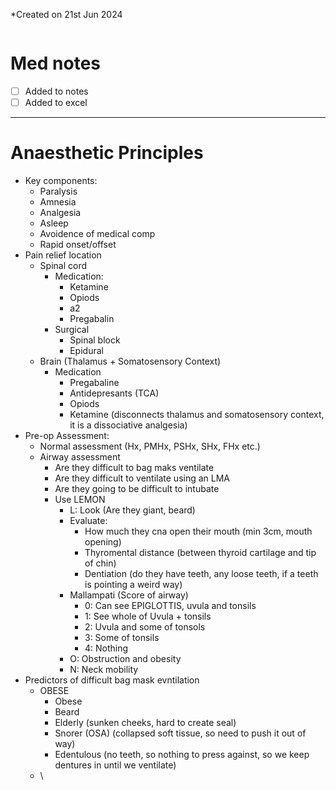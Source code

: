 *Created on 21st Jun 2024
```toc
```
# Med notes
- [ ] Added to notes
- [ ] Added to excel
---

# Anaesthetic Principles
- Key components:
	- Paralysis
	- Amnesia
	- Analgesia
	- Asleep
	- Avoidence of medical comp
	- Rapid onset/offset
- Pain relief location
	- Spinal cord
		- Medication:
			- Ketamine
			- Opiods
			- a2
			- Pregabalin
		- Surgical
			- Spinal block
			- Epidural
	- Brain (Thalamus + Somatosensory Context)
		- Medication
			- Pregabaline
			- Antidepresants (TCA)
			- Opiods
			- Ketamine (disconnects thalamus and somatosensory context, it is a dissociative analgesia)
- Pre-op Assessment:
	- Normal assessment (Hx, PMHx, PSHx, SHx, FHx etc.)
	- Airway assessment
		- Are they difficult to bag maks ventilate
		- Are they difficult to ventilate using an LMA
		- Are they going to be difficult to intubate
		- Use LEMON
			- L: Look (Are they giant, beard)
			- Evaluate:
				- How much they cna open their mouth (min 3cm, mouth opening)
				- Thyromental distance (between thyroid cartilage and tip of chin)
				- Dentiation (do they have teeth, any loose teeth, if a teeth is pointing a weird way)
			- Mallampati (Score of airway)
				- 0: Can see EPIGLOTTIS, uvula and tonsils
				- 1: See whole of Uvula + tonsils
				- 2: Uvula and some of tonsols
				- 3: Some of tonsils
				- 4: Nothing
			- O: Obstruction and obesity
			- N: Neck mobility
- Predictors of difficult bag mask evntilation
	- OBESE
		- Obese
		- Beard
		- Elderly (sunken cheeks, hard to create seal)
		- Snorer (OSA) (collapsed soft tissue, so need to push it out of way)
		- Edentulous (no teeth, so nothing to press against, so we keep dentures in until we ventilate)
	- \\